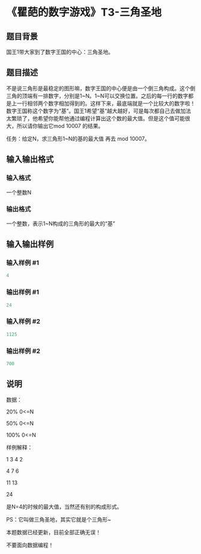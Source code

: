 # 《瞿葩的数字游戏》T3-三角圣地

## 题目背景

国王1带大家到了数字王国的中心：三角圣地。

## 题目描述

不是说三角形是最稳定的图形嘛，数字王国的中心便是由一个倒三角构成。这个倒三角的顶端有一排数字，分别是1~N。1~N可以交换位置。之后的每一行的数字都是上一行相邻两个数字相加得到的。这样下来，最底端就是一个比较大的数字啦！数字王国称这个数字为“基”。国王1希望“基”越大越好，可是每次都自己去做加法太繁琐了，他希望你能帮他通过编程计算出这个数的最大值。但是这个值可能很大，所以请你输出它mod 10007 的结果。

任务：给定N，求三角形1~N的基的最大值 再去 mod 10007。

## 输入输出格式

### 输入格式

一个整数N

### 输出格式

一个整数，表示1~N构成的三角形的最大的“基”

## 输入输出样例

### 输入样例 #1

```cpp
4
```


### 输出样例 #1

```cpp
24
```


### 输入样例 #2

```cpp
1125
```


### 输出样例 #2

```cpp
700
```


## 说明

数据：

20% 0<=N

50% 0<=N

100% 0<=N

样例解释：

1 3 4 2

4 7 6

11 13

24

是N=4的时候的最大值，当然还有别的构成形式。

PS：它叫做三角圣地，其实它就是个三角形~

本题数据已经更新，目前全部正确无误！

不要面向数据编程！

